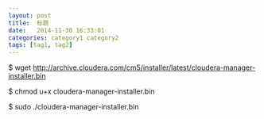 ```yaml
---
layout: post
title:  标题
date:   2014-11-30 16:33:01
categories: category1 category2
tags: [tag1, tag2]
---
```


$ wget http://archive.cloudera.com/cm5/installer/latest/cloudera-manager-installer.bin

$ chmod u+x cloudera-manager-installer.bin

$ sudo ./cloudera-manager-installer.bin